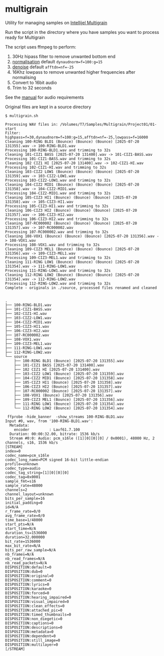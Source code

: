 # multigrain

Utility for managing samples on [Intellijel Multigrain](https://intellijel.com/shop/eurorack/multigrain/)

Run the script in the directory where you have samples you want to process ready for Multigrain

The script uses ffmpeg to perform:

1. 30Hz hipass filter to remove unwanted bottom end
2. [normalisation](https://ffmpeg.org/ffmpeg-filters.html#dynaudnorm) default `dynaudnorm=f=100:g=15`
3. [denoise](https://ffmpeg.org/ffmpeg-filters.html#afftdn) default `afftdn=nf=-25`
4. 16Khz lowpass to remove unwanted higher frequencies after normalising
5. Convert to 16bit audio
6. Trim to 32 seconds

See the [manual](https://intellijel.com/downloads/manuals/multigrain_manual_v1.2_2025.07.04.pdf) for audio requirements

Original files are kept in a source directory

```
$ multigrain.sh

Processing WAV files in: /Volumes/T7/Samples/Multigrain/Project01/01-start
Filter: highpass=f=30,dynaudnorm=f=100:g=15,afftdn=nf=-25,lowpass=f=16000
Cleaning 100-RING BLD1 (Bounce) (Bounce) (Bounce) [2025-07-20 131355].wav -> 100-RING-BLD1.wav
Processing 100-RING-BLD1.wav and trimming to 32s
Cleaning 101-CIZ1 BASS [2025-07-20 131400].wav -> 101-CIZ1-BASS.wav
Processing 101-CIZ1-BASS.wav and trimming to 32s
Cleaning 102 CIZ1 HI [2025-07-20 131400].wav -> 102-CIZ1-HI.wav
Processing 102-CIZ1-HI.wav and trimming to 32s
Cleaning 103-CIZ2 LOW1 (Bounce) (Bounce) (Bounce) [2025-07-20 131359].wav -> 103-CIZ2-LOW1.wav
Processing 103-CIZ2-LOW1.wav and trimming to 32s
Cleaning 104-CIZ2 MID1 (Bounce) (Bounce) (Bounce) [2025-07-20 131358].wav -> 104-CIZ2-MID1.wav
Processing 104-CIZ2-MID1.wav and trimming to 32s
Cleaning 105-CIZ3 HI1 (Bounce) (Bounce) (Bounce) [2025-07-20 131358].wav -> 105-CIZ3-HI1.wav
Processing 105-CIZ3-HI1.wav and trimming to 32s
Cleaning 106-CIZ3 HI2 (Bounce) (Bounce) (Bounce) [2025-07-20 131357].wav -> 106-CIZ3-HI2.wav
Processing 106-CIZ3-HI2.wav and trimming to 32s
Cleaning 107-RC000002 (Bounce) (Bounce) (Bounce) [2025-07-20 131357].wav -> 107-RC000002.wav
Processing 107-RC000002.wav and trimming to 32s
Cleaning 108-VOX1 (Bounce) (Bounce) (Bounce) [2025-07-20 131356].wav -> 108-VOX1.wav
Processing 108-VOX1.wav and trimming to 32s
Cleaning 109-CIZ3 MEL1 (Bounce) (Bounce) (Bounce) [2025-07-20 131356].wav -> 109-CIZ3-MEL1.wav
Processing 109-CIZ3-MEL1.wav and trimming to 32s
Cleaning 111-RING LOW1 (Bounce) (Bounce) (Bounce) [2025-07-20 131354].wav -> 111-RING-LOW1.wav
Processing 111-RING-LOW1.wav and trimming to 32s
Cleaning 112-RING LOW2 (Bounce) (Bounce) (Bounce) [2025-07-20 131354].wav -> 112-RING-LOW2.wav
Processing 112-RING-LOW2.wav and trimming to 32s
Complete - originals in ./source, processed files renamed and cleaned


.
├── 100-RING-BLD1.wav
├── 101-CIZ1-BASS.wav
├── 102-CIZ1-HI.wav
├── 103-CIZ2-LOW1.wav
├── 104-CIZ2-MID1.wav
├── 105-CIZ3-HI1.wav
├── 106-CIZ3-HI2.wav
├── 107-RC000002.wav
├── 108-VOX1.wav
├── 109-CIZ3-MEL1.wav
├── 111-RING-LOW1.wav
├── 112-RING-LOW2.wav
└── source
    ├── 100-RING BLD1 (Bounce) [2025-07-20 131355].wav
    ├── 101-CIZ1 BASS [2025-07-20 131400].wav
    ├── 102 CIZ1 HI [2025-07-20 131400].wav
    ├── 103-CIZ2 LOW1 (Bounce) [2025-07-20 131359].wav
    ├── 104-CIZ2 MID1 (Bounce) [2025-07-20 131358].wav
    ├── 105-CIZ3 HI1 (Bounce) [2025-07-20 131358].wav
    ├── 106-CIZ3 HI2 (Bounce) [2025-07-20 131357].wav
    ├── 107-RC000002 (Bounce) [2025-07-20 131357].wav
    ├── 108-VOX1 (Bounce) [2025-07-20 131356].wav
    ├── 109-CIZ3 MEL1 (Bounce) [2025-07-20 131356].wav
    ├── 111-RING LOW1 (Bounce) [2025-07-20 131354].wav
    └── 112-RING LOW2 (Bounce) [2025-07-20 131354].wav
```

```
 ffprobe -hide_banner  -show_streams 100-RING-BLD1.wav
Input #0, wav, from '100-RING-BLD1.wav':
  Metadata:
    encoder         : Lavf61.7.100
  Duration: 00:00:32.00, bitrate: 1536 kb/s
  Stream #0:0: Audio: pcm_s16le ([1][0][0][0] / 0x0001), 48000 Hz, 2 channels, s16, 1536 kb/s
[STREAM]
index=0
codec_name=pcm_s16le
codec_long_name=PCM signed 16-bit little-endian
profile=unknown
codec_type=audio
codec_tag_string=[1][0][0][0]
codec_tag=0x0001
sample_fmt=s16
sample_rate=48000
channels=2
channel_layout=unknown
bits_per_sample=16
initial_padding=0
id=N/A
r_frame_rate=0/0
avg_frame_rate=0/0
time_base=1/48000
start_pts=N/A
start_time=N/A
duration_ts=1536000
duration=32.000000
bit_rate=1536000
max_bit_rate=N/A
bits_per_raw_sample=N/A
nb_frames=N/A
nb_read_frames=N/A
nb_read_packets=N/A
DISPOSITION:default=0
DISPOSITION:dub=0
DISPOSITION:original=0
DISPOSITION:comment=0
DISPOSITION:lyrics=0
DISPOSITION:karaoke=0
DISPOSITION:forced=0
DISPOSITION:hearing_impaired=0
DISPOSITION:visual_impaired=0
DISPOSITION:clean_effects=0
DISPOSITION:attached_pic=0
DISPOSITION:timed_thumbnails=0
DISPOSITION:non_diegetic=0
DISPOSITION:captions=0
DISPOSITION:descriptions=0
DISPOSITION:metadata=0
DISPOSITION:dependent=0
DISPOSITION:still_image=0
DISPOSITION:multilayer=0
[/STREAM]
```
